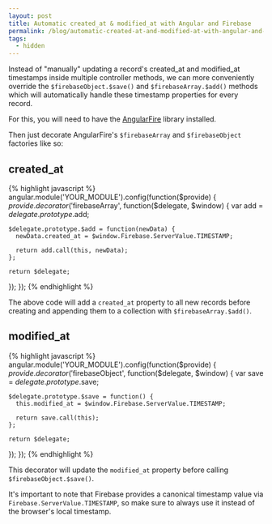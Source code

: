 ```yaml
---
layout: post
title: Automatic created_at & modified_at with Angular and Firebase
permalink: /blog/automatic-created-at-and-modified-at-with-angular-and-firebase/
tags:
  - hidden
---
```


Instead of "manually" updating a record's created_at and modified_at timestamps
inside multiple controller methods, we can more conveniently override the
`$firebaseObject.$save()` and `$firebaseArray.$add()` methods which will
automatically handle these timestamp properties for every record.

For this, you will need to have the
[AngularFire](https://github.com/firebase/angularfire) library installed.

Then just decorate AngularFire's `$firebaseArray` and `$firebaseObject`
factories like so:

## created_at

{% highlight javascript %}
angular.module('YOUR_MODULE').config(function($provide) {
  $provide.decorator('$firebaseArray', function($delegate, $window) {
    var add = $delegate.prototype.$add;

    $delegate.prototype.$add = function(newData) {
      newData.created_at = $window.Firebase.ServerValue.TIMESTAMP;

      return add.call(this, newData);
    };

    return $delegate;
  });
});
{% endhighlight %}

The above code will add a `created_at` property to all new records before
creating and appending them to a collection with `$firebaseArray.$add()`.

## modified_at

{% highlight javascript %}
angular.module('YOUR_MODULE').config(function($provide) {
  $provide.decorator('$firebaseObject', function($delegate, $window) {
    var save = $delegate.prototype.$save;

    $delegate.prototype.$save = function() {
      this.modified_at = $window.Firebase.ServerValue.TIMESTAMP;

      return save.call(this);
    };

    return $delegate;
  });
});
{% endhighlight %}

This decorator will update the `modified_at` property before calling
`$firebaseObject.$save()`.

It's important to note that Firebase provides a canonical timestamp value via
`Firebase.ServerValue.TIMESTAMP`, so make sure to always use it instead of the
browser's local timestamp.
